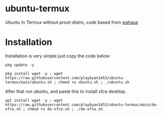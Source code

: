 # ubuntu-termux
Ubuntu In Termux without proot-distro, code based from [wahasa](https://github.com/wahasa/Ubuntu/)

# Installation
Installation is very simple just copy the code below:

```
pkg update -y
```

```
pkg install wget -y ; wget https://raw.githubusercontent.com/playbyan1453/ubuntu-termux/main/ubuntu.sh ; chmod +x ubuntu.sh ; ./ubuntu.sh
```

After that run ubuntu, and paste this to install xfce desktop.
```
apt install wget -y ; wget https://raw.githubusercontent.com/playbyan1453/ubuntu-termux/main/de-xfce.sh ; chmod +x de-xfce.sh ; ./de-xfce.sh
```

